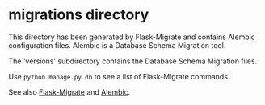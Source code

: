 # migrations directory

This directory has been generated by Flask-Migrate and contains Alembic configuration files.
Alembic is a Database Schema Migration tool.

The 'versions' subdirectory contains the Database Schema Migration files.

Use `python manage.py db` to see a list of Flask-Migrate commands.

See also [Flask-Migrate](flask-migrate.readthedocs.org) and [Alembic](alembic.readthedocs.org).
